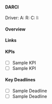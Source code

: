 #### DARCI
Driver:
A:
R:
C:
I:

#### Overview

#### Links

#### KPIs

- [ ] Sample KPI
- [ ] Sample KPI

#### Key Deadlines

- [ ] Sample Deadline
- [ ] Sample Deadline
